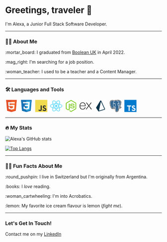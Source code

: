 # Greetings, traveler 👋

I'm Alexa, a Junior Full Stack Software Developer.

<hr>

### :woman_technologist: About Me

<p>:mortar_board: I graduated from <a href="https://boolean.co.uk/">Boolean UK</a> in April 2022.</p>
<p>:mag_right: I'm searching for a job position.</p>
<p>:woman_teacher: I used to be a teacher and a Content Manager.</p>

<hr>

### :hammer_and_wrench: Languages and Tools

<div>
    <img src="https://github.com/devicons/devicon/blob/master/icons/html5/html5-original.svg" title="HTML5" alt="HTML5" width="40" height="40"/>&nbsp;
    <img src="https://github.com/devicons/devicon/blob/master/icons/css3/css3-original.svg" title="CSS" alt="CSS" width="40" height="40"/>&nbsp;
    <img src="https://github.com/devicons/devicon/blob/master/icons/javascript/javascript-original.svg" title="JavaScript" alt="JavaScript" width="40" height="40"/>&nbsp;
    <img src="https://github.com/devicons/devicon/blob/master/icons/react/react-original.svg" title="React" alt="React" width="40" height="40"/>&nbsp;
    <img src="https://github.com/devicons/devicon/blob/master/icons/nodejs/nodejs-original.svg" title="NodeJS" alt="NodeJS" width="40" height="40"/>&nbsp;
    <img src="https://github.com/devicons/devicon/blob/master/icons/express/express-original.svg" title="Express" alt="Express" width="40" height="40"/>&nbsp;
    <img src="https://raw.githubusercontent.com/vscode-icons/vscode-icons/3df43eb5a6dc932719159aa98d33d082cd1cceb0/icons/file_type_light_prisma.svg" title="Prisma" alt="Prisma" width="40" height="40"/>&nbsp;
    <img src="https://github.com/devicons/devicon/blob/master/icons/postgresql/postgresql-original.svg" title="PostgreSQL" alt="PostgreSQL" width="40" height="40"/>&nbsp;
    <img src="https://github.com/devicons/devicon/blob/master/icons/typescript/typescript-original.svg" title="TypeScript" alt="TypeScript" width="40" height="40"/>&nbsp; 
</div>

<hr>

### :fire: My Stats
![Alexa's GitHub stats](https://github-readme-stats.vercel.app/api?username=alexamaingard&show_icons=true&theme=dracula&hide=stars,issues)

[![Top Langs](https://github-readme-stats.vercel.app/api/top-langs/?username=alexamaingard&layout=compact&theme=dracula)](https://github.com/anuraghazra/github-readme-stats)

<hr>

### :sassy_woman: Fun Facts About Me

<p>:round_pushpin:  I live in Switzerland but I'm originally from Argentina.</p>
<p>:books: I <i>love</i> reading.</p>
<p>:woman_cartwheeling: I'm into Acrobatics.</p>
<p>:lemon: My favorite ice cream flavour is lemon (<i>fight me</i>).</p>

<hr>

### Let's Get In Touch!

Contact me on my [LinkedIn](https://www.linkedin.com/in/alexa-marie-eliane-maingard-1a641b190/)
